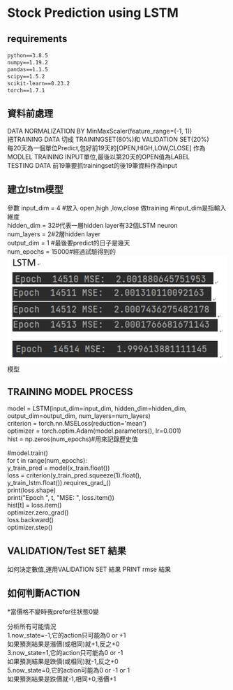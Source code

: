 # Stock Prediction using LSTM
## requirements
  	python==3.8.5  
	numpy==1.19.2  
	pandas==1.1.5  
	scipy==1.5.2  
	scikit-learn==0.23.2  
	torch==1.7.1  

## 資料前處理
 DATA NORMALIZATION BY MinMaxScaler(feature_range=(-1, 1))  
 把TRAINING DATA 切成 TRAININGSET(80%)和 VALIDATION SET(20%)  
 每20天為一個單位Predict,包好前19天的[OPEN,HIGH,LOW,CLOSE] 作為MODLEL TRAINING INPUT單位,最後以第20天的OPEN值為LABEL  
 TESTING DATA 前19筆要抓trainingset的後19筆資料作為input  

## 建立lstm模型
參數
input_dim = 4 #放入 open,high ,low,close 做training #input_dim是指輸入維度  
hidden_dim = 32#代表一層hidden layer有32個LSTM neuron  
num_layers = 2#2層hidden layer  
output_dim = 1 #最後要predict的日子是幾天  
num_epochs = 15000#經過試驗得到的  
![image](https://github.com/DC07OCT/DSAI_HW2/blob/main/1.png)
模型  
## TRAINING MODEL PROCESS
model = LSTM(input_dim=input_dim, hidden_dim=hidden_dim, output_dim=output_dim, num_layers=num_layers)  
criterion = torch.nn.MSELoss(reduction='mean')  
optimizer = torch.optim.Adam(model.parameters(), lr=0.001)  
hist = np.zeros(num_epochs)#用來記錄歷史值  

#model.train()  
for t in range(num_epochs):  
    y_train_pred = model(x_train.float())  
    loss = criterion(y_train_pred.squeeze(1).float(), y_train_lstm.float()).requires_grad_()  
    print(loss.shape)  
    print("Epoch ", t, "MSE: ", loss.item())  
    hist[t] = loss.item()  
    optimizer.zero_grad()  
    loss.backward()  
    optimizer.step()  

## VALIDATION/Test SET 結果
如何決定數值,運用VALIDATION SET 結果
PRINT rmse 結果

## 如何判斷ACTION
*當價格不變時我prefer往狀態0變

分析所有可能情況  
1.now_state=-1,它的action只可能為0 or +1  
如果預測結果是漲價(或相同)就+1,反之+0  
3.now_state=1,它的action只可能為0 or -1  
如果預測結果是跌價(或相同)就-1,反之+0  
5.now_state=0,它的action可能為0 or -1 or 1  
如果預測結果是跌價就-1,相同+0,漲價+1  
